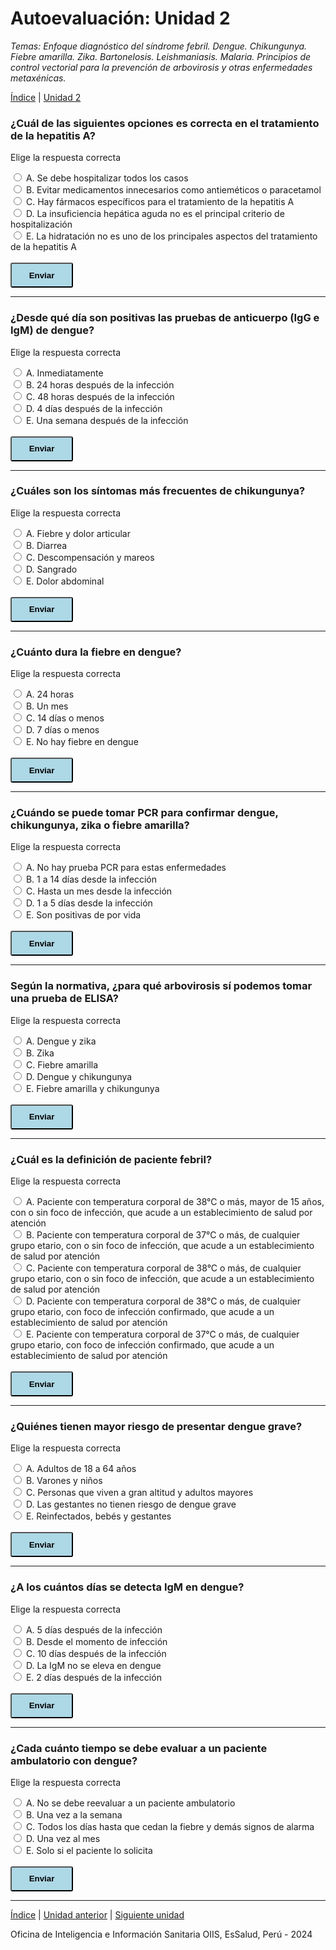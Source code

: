 <html>
<head>
<title>Autoevaluación: Unidad 2</title>
</head>
<body>

<h1>Autoevaluación: Unidad 2</h1>
<p><i>Temas: Enfoque diagnóstico del síndrome febril. Dengue. Chikungunya. Fiebre amarilla. Zika. Bartonelosis. Leishmaniasis. Malaria. Principios de control vectorial para la prevención de arbovirosis y otras enfermedades metaxénicas.</i></p>
<p><a href="index.html">Índice</a> | <a href="u2.html">Unidad 2</a>

<div>
<h3>¿Cuál de las siguientes opciones es correcta en el tratamiento de la hepatitis A?</h3>
<p>Elige la respuesta correcta</p>
  <div id='block-11'>
    <label for='option-11'>
      <input type='radio' name='option' value='6/24' id='option-11'/>
      A. Se debe hospitalizar todos los casos</label>
    <span id='result-11'></span>
  </div>
   <div id='block-12'>
    <label for='option-12'>
      <input type='radio' name='option' value='6' id='option-12'/>
      B. Evitar medicamentos innecesarios como antieméticos o paracetamol</label>
    <span id='result-12'></span>
  </div>
   <div id='block-13'>
    <label for='option-13'>
      <input type='radio' name='option' value='1/3' id='option-13'/>
      C. Hay fármacos específicos para el tratamiento de la hepatitis A</label>
    <span id='result-13'></span>
  </div>
  <div id='block-14'>
    <label for='option-14'>
      <input type='radio' name='option' value='1/6' id='option-14'/>
      D. La insuficiencia hepática aguda no es el principal criterio de hospitalización</label>
    <span id='result-14'></span>
  </div>
  <div id='block-15'>
    <label for='option-15'>
      <input type='radio' name='option' value='1/6' id='option-15'/>
      E. La hidratación no es uno de los principales aspectos del tratamiento de la hepatitis A</label>
    <span id='result-15'></span>
  </div>
  <br>
  <button type='button' onclick='displayAnswer1()' style='width: 100px; height: 40px; border-radius: 3px; background-color: lightblue; font-weight: 700;'>Enviar</button>
</div>
<script>
  //    The function evaluates the answer and displays result
  function displayAnswer1() {
    if (document.getElementById('option-11').checked) {
      document.getElementById('block-11').style.border = '3px solid red'
      document.getElementById('result-11').style.color = 'red'
      document.getElementById('result-11').innerHTML = 'Intenta otra vez &#128552;'
      document.getElementById('block-12').style.border = 'initial';
      document.getElementById('result-12').style.color = 'initial';
      document.getElementById('result-12').innerHTML = '';
      document.getElementById('block-13').style.border = 'initial';
      document.getElementById('result-13').style.color = 'initial';
      document.getElementById('result-13').innerHTML = '';
      document.getElementById('block-14').style.border = 'initial';
      document.getElementById('result-14').style.color = 'initial';
      document.getElementById('result-14').innerHTML = '';
      document.getElementById('block-15').style.border = 'initial';
      document.getElementById('result-15').style.color = 'initial';
      document.getElementById('result-15').innerHTML = '';
    }
    if (document.getElementById('option-12').checked) {
      document.getElementById('block-12').style.border = '3px solid limegreen'
      document.getElementById('result-12').style.color = 'limegreen'
      document.getElementById('result-12').innerHTML = '¡Correcto! &#128175; En el tratamiento de la hepatitis A, la hidratación es un aspecto clave. Es importante monitorizar la función hepática para detectar insuficiencia hepática aguda, porque es el principal criterio de hospitalización. Se debe evitar medicamentos innecesarios como antieméticos o paracetamol. No hay fármacos específicos para el tratamiento de la hepatitis A. &#127775;'
      document.getElementById('block-11').style.border = 'initial';
      document.getElementById('result-11').style.color = 'initial';
      document.getElementById('result-11').innerHTML = '';
      document.getElementById('block-13').style.border = 'initial';
      document.getElementById('result-13').style.color = 'initial';
      document.getElementById('result-13').innerHTML = '';
      document.getElementById('block-14').style.border = 'initial';
      document.getElementById('result-14').style.color = 'initial';
      document.getElementById('result-14').innerHTML = '';
      document.getElementById('block-15').style.border = 'initial';
      document.getElementById('result-15').style.color = 'initial';
      document.getElementById('result-15').innerHTML = '';
    }
    if (document.getElementById('option-13').checked) {
      document.getElementById('block-13').style.border = '3px solid red'
      document.getElementById('result-13').style.color = 'red'
      document.getElementById('result-13').innerHTML = 'Intenta otra vez &#128552;'
      document.getElementById('block-11').style.border = 'initial';
      document.getElementById('result-11').style.color = 'initial';
      document.getElementById('result-11').innerHTML = '';
      document.getElementById('block-12').style.border = 'initial';
      document.getElementById('result-12').style.color = 'initial';
      document.getElementById('result-12').innerHTML = '';
      document.getElementById('block-14').style.border = 'initial';
      document.getElementById('result-14').style.color = 'initial';
      document.getElementById('result-14').innerHTML = '';
      document.getElementById('block-15').style.border = 'initial';
      document.getElementById('result-15').style.color = 'initial';
      document.getElementById('result-15').innerHTML = '';
    }
    if (document.getElementById('option-14').checked) {
      document.getElementById('block-14').style.border = '3px solid red'
      document.getElementById('result-14').style.color = 'red'
      document.getElementById('result-14').innerHTML = 'Intenta otra vez &#128552;'
      document.getElementById('block-11').style.border = 'initial';
      document.getElementById('result-11').style.color = 'initial';
      document.getElementById('result-11').innerHTML = '';
      document.getElementById('block-12').style.border = 'initial';
      document.getElementById('result-12').style.color = 'initial';
      document.getElementById('result-12').innerHTML = '';
      document.getElementById('block-13').style.border = 'initial';
      document.getElementById('result-13').style.color = 'initial';
      document.getElementById('result-13').innerHTML = '';
      document.getElementById('block-15').style.border = 'initial';
      document.getElementById('result-15').style.color = 'initial';
      document.getElementById('result-15').innerHTML = '';
    }
    if (document.getElementById('option-15').checked) {
      document.getElementById('block-15').style.border = '3px solid red'
      document.getElementById('result-15').style.color = 'red'
      document.getElementById('result-15').innerHTML = 'Intenta otra vez &#128552;'
      document.getElementById('block-11').style.border = 'initial';
      document.getElementById('result-11').style.color = 'initial';
      document.getElementById('result-11').innerHTML = '';
      document.getElementById('block-12').style.border = 'initial';
      document.getElementById('result-12').style.color = 'initial';
      document.getElementById('result-12').innerHTML = '';
      document.getElementById('block-13').style.border = 'initial';
      document.getElementById('result-13').style.color = 'initial';
      document.getElementById('result-13').innerHTML = '';
      document.getElementById('block-14').style.border = 'initial';
      document.getElementById('result-14').style.color = 'initial';
      document.getElementById('result-14').innerHTML = '';
    }
  }
</script>

<hr>

<div>
<h3>¿Desde qué día son positivas las pruebas de anticuerpo (IgG e IgM) de dengue?</h3>
<p>Elige la respuesta correcta</p>
  <div id='block-21'>
    <label for='option-21'>
      <input type='radio' name='option' value='A' id='option-21'/>
      A. Inmediatamente</label>
    <span id='result-21'></span>
  </div>
   <div id='block-22'>
    <label for='option-22'>
      <input type='radio' name='option' value='B' id='option-22'/>
      B. 24 horas después de la infección</label>
    <span id='result-22'></span>
  </div>
   <div id='block-23'>
    <label for='option-23'>
      <input type='radio' name='option' value='C' id='option-23'/>
      C. 48 horas después de la infección</label>
    <span id='result-23'></span>
  </div>
  <div id='block-24'>
    <label for='option-24'>
      <input type='radio' name='option' value='D' id='option-24'/>
      D. 4 días después de la infección</label>
    <span id='result-24'></span>
  </div>
  <div id='block-25'>
    <label for='option-25'>
      <input type='radio' name='option' value='E' id='option-25'/>
      E. Una semana después de la infección</label>
    <span id='result-25'></span>
  </div>
  <br>
  <button type='button' onclick='displayAnswer2()' style='width: 100px; height: 40px; border-radius: 3px; background-color: lightblue; font-weight: 700;'>Enviar</button>
</div>
<script>
  //    The function evaluates the answer and displays result
  function displayAnswer2() {
    if (document.getElementById('option-21').checked) {
      document.getElementById('block-21').style.border = '3px solid red'
      document.getElementById('result-21').style.color = 'red'
      document.getElementById('result-21').innerHTML = 'Intenta otra vez &#128552;'
      document.getElementById('block-22').style.border = 'initial';
      document.getElementById('result-22').style.color = 'initial';
      document.getElementById('result-22').innerHTML = '';
      document.getElementById('block-23').style.border = 'initial';
      document.getElementById('result-23').style.color = 'initial';
      document.getElementById('result-23').innerHTML = '';
      document.getElementById('block-24').style.border = 'initial';
      document.getElementById('result-24').style.color = 'initial';
      document.getElementById('result-24').innerHTML = '';
      document.getElementById('block-25').style.border = 'initial';
      document.getElementById('result-25').style.color = 'initial';
      document.getElementById('result-25').innerHTML = '';
    }
    if (document.getElementById('option-22').checked) {
      document.getElementById('block-22').style.border = '3px solid red'
      document.getElementById('result-22').style.color = 'red'
      document.getElementById('result-22').innerHTML = 'Intenta otra vez &#128552;'
      document.getElementById('block-21').style.border = 'initial';
      document.getElementById('result-21').style.color = 'initial';
      document.getElementById('result-21').innerHTML = '';
      document.getElementById('block-23').style.border = 'initial';
      document.getElementById('result-23').style.color = 'initial';
      document.getElementById('result-23').innerHTML = '';
      document.getElementById('block-24').style.border = 'initial';
      document.getElementById('result-24').style.color = 'initial';
      document.getElementById('result-24').innerHTML = '';
      document.getElementById('block-25').style.border = 'initial';
      document.getElementById('result-25').style.color = 'initial';
      document.getElementById('result-25').innerHTML = '';
    }
    if (document.getElementById('option-23').checked) {
      document.getElementById('block-23').style.border = '3px solid red'
      document.getElementById('result-23').style.color = 'red'
      document.getElementById('result-23').innerHTML = 'Intenta otra vez &#128552;'
      document.getElementById('block-21').style.border = 'initial';
      document.getElementById('result-21').style.color = 'initial';
      document.getElementById('result-21').innerHTML = '';
      document.getElementById('block-22').style.border = 'initial';
      document.getElementById('result-22').style.color = 'initial';
      document.getElementById('result-22').innerHTML = '';
      document.getElementById('block-24').style.border = 'initial';
      document.getElementById('result-24').style.color = 'initial';
      document.getElementById('result-24').innerHTML = '';
      document.getElementById('block-25').style.border = 'initial';
      document.getElementById('result-25').style.color = 'initial';
      document.getElementById('result-25').innerHTML = '';
    }
    if (document.getElementById('option-24').checked) {
      document.getElementById('block-24').style.border = '3px solid limegreen'
      document.getElementById('result-24').style.color = 'limegreen'
      document.getElementById('result-24').innerHTML = '¡Correcto! &#128175; Las pruebas de anticuerpo para detección de dengue son positivas desde 4 días después de la infección. &#127775;'
      document.getElementById('block-21').style.border = 'initial';
      document.getElementById('result-21').style.color = 'initial';
      document.getElementById('result-21').innerHTML = '';
      document.getElementById('block-22').style.border = 'initial';
      document.getElementById('result-22').style.color = 'initial';
      document.getElementById('result-22').innerHTML = '';
      document.getElementById('block-23').style.border = 'initial';
      document.getElementById('result-23').style.color = 'initial';
      document.getElementById('result-23').innerHTML = '';
      document.getElementById('block-25').style.border = 'initial';
      document.getElementById('result-25').style.color = 'initial';
      document.getElementById('result-25').innerHTML = '';
    }
    if (document.getElementById('option-25').checked) {
      document.getElementById('block-25').style.border = '3px solid red'
      document.getElementById('result-25').style.color = 'red'
      document.getElementById('result-25').innerHTML = 'Intenta otra vez &#128552;'
      document.getElementById('block-21').style.border = 'initial';
      document.getElementById('result-21').style.color = 'initial';
      document.getElementById('result-21').innerHTML = '';
      document.getElementById('block-22').style.border = 'initial';
      document.getElementById('result-22').style.color = 'initial';
      document.getElementById('result-22').innerHTML = '';
      document.getElementById('block-23').style.border = 'initial';
      document.getElementById('result-23').style.color = 'initial';
      document.getElementById('result-23').innerHTML = '';
      document.getElementById('block-24').style.border = 'initial';
      document.getElementById('result-24').style.color = 'initial';
      document.getElementById('result-24').innerHTML = '';
    }
  }
</script>

<hr>

<div>
<h3>¿Cuáles son los síntomas más frecuentes de chikungunya?</h3>
<p>Elige la respuesta correcta</p>
  <div id='block-31'>
    <label for='option-31'>
      <input type='radio' name='option' value='A' id='option-31'/>
      A. Fiebre y dolor articular</label>
    <span id='result-31'></span>
  </div>
   <div id='block-32'>
    <label for='option-32'>
      <input type='radio' name='option' value='B' id='option-32'/>
      B. Diarrea</label>
    <span id='result-32'></span>
  </div>
   <div id='block-33'>
    <label for='option-33'>
      <input type='radio' name='option' value='C' id='option-33'/>
      C. Descompensación y mareos</label>
    <span id='result-33'></span>
  </div>
  <div id='block-34'>
    <label for='option-34'>
      <input type='radio' name='option' value='D' id='option-34'/>
      D. Sangrado</label>
    <span id='result-34'></span>
  </div>
  <div id='block-35'>
    <label for='option-35'>
      <input type='radio' name='option' value='E' id='option-35'/>
      E. Dolor abdominal</label>
    <span id='result-35'></span>
  </div>
  <br>
  <button type='button' onclick='displayAnswer3()' style='width: 100px; height: 40px; border-radius: 3px; background-color: lightblue; font-weight: 700;'>Enviar</button>
</div>
<script>
  //    The function evaluates the answer and displays result
  function displayAnswer3() {
    if (document.getElementById('option-31').checked) {
      document.getElementById('block-31').style.border = '3px solid limegreen'
      document.getElementById('result-31').style.color = 'limegreen'
      document.getElementById('result-31').innerHTML = '¡Correcto! &#128175; Los síntomas más frecuentes de chikungunya son fiebre y dolor articular o artralgias. &#127775;'
      document.getElementById('block-32').style.border = 'initial';
      document.getElementById('result-32').style.color = 'initial';
      document.getElementById('result-32').innerHTML = '';
      document.getElementById('block-33').style.border = 'initial';
      document.getElementById('result-33').style.color = 'initial';
      document.getElementById('result-33').innerHTML = '';
      document.getElementById('block-34').style.border = 'initial';
      document.getElementById('result-34').style.color = 'initial';
      document.getElementById('result-34').innerHTML = '';
      document.getElementById('block-35').style.border = 'initial';
      document.getElementById('result-35').style.color = 'initial';
      document.getElementById('result-35').innerHTML = '';
    }
    if (document.getElementById('option-32').checked) {
      document.getElementById('block-32').style.border = '3px solid red'
      document.getElementById('result-32').style.color = 'red'
      document.getElementById('result-32').innerHTML = 'Intenta otra vez &#128552;'
      document.getElementById('block-31').style.border = 'initial';
      document.getElementById('result-31').style.color = 'initial';
      document.getElementById('result-31').innerHTML = '';
      document.getElementById('block-33').style.border = 'initial';
      document.getElementById('result-33').style.color = 'initial';
      document.getElementById('result-33').innerHTML = '';
      document.getElementById('block-34').style.border = 'initial';
      document.getElementById('result-34').style.color = 'initial';
      document.getElementById('result-34').innerHTML = '';
      document.getElementById('block-35').style.border = 'initial';
      document.getElementById('result-35').style.color = 'initial';
      document.getElementById('result-35').innerHTML = '';
    }
    if (document.getElementById('option-33').checked) {
      document.getElementById('block-33').style.border = '3px solid red'
      document.getElementById('result-33').style.color = 'red'
      document.getElementById('result-33').innerHTML = 'Intenta otra vez &#128552;'
      document.getElementById('block-31').style.border = 'initial';
      document.getElementById('result-31').style.color = 'initial';
      document.getElementById('result-31').innerHTML = '';
      document.getElementById('block-32').style.border = 'initial';
      document.getElementById('result-32').style.color = 'initial';
      document.getElementById('result-32').innerHTML = '';
      document.getElementById('block-34').style.border = 'initial';
      document.getElementById('result-34').style.color = 'initial';
      document.getElementById('result-34').innerHTML = '';
      document.getElementById('block-35').style.border = 'initial';
      document.getElementById('result-35').style.color = 'initial';
      document.getElementById('result-35').innerHTML = '';
    }
    if (document.getElementById('option-34').checked) {
      document.getElementById('block-34').style.border = '3px solid red'
      document.getElementById('result-34').style.color = 'red'
      document.getElementById('result-34').innerHTML = 'Intenta otra vez &#128552;'
      document.getElementById('block-31').style.border = 'initial';
      document.getElementById('result-31').style.color = 'initial';
      document.getElementById('result-31').innerHTML = '';
      document.getElementById('block-32').style.border = 'initial';
      document.getElementById('result-32').style.color = 'initial';
      document.getElementById('result-32').innerHTML = '';
      document.getElementById('block-33').style.border = 'initial';
      document.getElementById('result-33').style.color = 'initial';
      document.getElementById('result-33').innerHTML = '';
      document.getElementById('block-35').style.border = 'initial';
      document.getElementById('result-35').style.color = 'initial';
      document.getElementById('result-35').innerHTML = '';
    }
    if (document.getElementById('option-35').checked) {
      document.getElementById('block-35').style.border = '3px solid red'
      document.getElementById('result-35').style.color = 'red'
      document.getElementById('result-35').innerHTML = 'Intenta otra vez &#128552;'
      document.getElementById('block-31').style.border = 'initial';
      document.getElementById('result-31').style.color = 'initial';
      document.getElementById('result-31').innerHTML = '';
      document.getElementById('block-32').style.border = 'initial';
      document.getElementById('result-32').style.color = 'initial';
      document.getElementById('result-32').innerHTML = '';
      document.getElementById('block-33').style.border = 'initial';
      document.getElementById('result-33').style.color = 'initial';
      document.getElementById('result-33').innerHTML = '';
      document.getElementById('block-34').style.border = 'initial';
      document.getElementById('result-34').style.color = 'initial';
      document.getElementById('result-34').innerHTML = '';
    }
  }
</script>

<hr>

<div>
<h3>¿Cuánto dura la fiebre en dengue?</h3>
<p>Elige la respuesta correcta</p>
  <div id='block-41'>
    <label for='option-41'>
      <input type='radio' name='option' value='A' id='option-41'/>
      A. 24 horas</label>
    <span id='result-41'></span>
  </div>
   <div id='block-42'>
    <label for='option-42'>
      <input type='radio' name='option' value='B' id='option-42'/>
      B. Un mes</label>
    <span id='result-42'></span>
  </div>
   <div id='block-43'>
    <label for='option-43'>
      <input type='radio' name='option' value='C' id='option-43'/>
      C. 14 días o menos</label>
    <span id='result-43'></span>
  </div>
  <div id='block-44'>
    <label for='option-44'>
      <input type='radio' name='option' value='D' id='option-44'/>
      D. 7 días o menos</label>
    <span id='result-44'></span>
  </div>
  <div id='block-45'>
    <label for='option-45'>
      <input type='radio' name='option' value='E' id='option-45'/>
      E. No hay fiebre en dengue</label>
    <span id='result-45'></span>
  </div>
  <br>
  <button type='button' onclick='displayAnswer4()' style='width: 100px; height: 40px; border-radius: 3px; background-color: lightblue; font-weight: 700;'>Enviar</button>
</div>
<script>
  //    The function evaluates the answer and displays result
  function displayAnswer4() {
    if (document.getElementById('option-41').checked) {
      document.getElementById('block-41').style.border = '3px solid red'
      document.getElementById('result-41').style.color = 'red'
      document.getElementById('result-41').innerHTML = 'Intenta otra vez &#128552;'
      document.getElementById('block-42').style.border = 'initial';
      document.getElementById('result-42').style.color = 'initial';
      document.getElementById('result-42').innerHTML = '';
      document.getElementById('block-43').style.border = 'initial';
      document.getElementById('result-43').style.color = 'initial';
      document.getElementById('result-43').innerHTML = '';
      document.getElementById('block-44').style.border = 'initial';
      document.getElementById('result-44').style.color = 'initial';
      document.getElementById('result-44').innerHTML = '';
      document.getElementById('block-45').style.border = 'initial';
      document.getElementById('result-45').style.color = 'initial';
      document.getElementById('result-45').innerHTML = '';
    }
    if (document.getElementById('option-42').checked) {
      document.getElementById('block-42').style.border = '3px solid red'
      document.getElementById('result-42').style.color = 'red'
      document.getElementById('result-42').innerHTML = 'Intenta otra vez &#128552;'
      document.getElementById('block-41').style.border = 'initial';
      document.getElementById('result-41').style.color = 'initial';
      document.getElementById('result-41').innerHTML = '';
      document.getElementById('block-43').style.border = 'initial';
      document.getElementById('result-43').style.color = 'initial';
      document.getElementById('result-43').innerHTML = '';
      document.getElementById('block-44').style.border = 'initial';
      document.getElementById('result-44').style.color = 'initial';
      document.getElementById('result-44').innerHTML = '';
      document.getElementById('block-45').style.border = 'initial';
      document.getElementById('result-45').style.color = 'initial';
      document.getElementById('result-45').innerHTML = '';
    }
    if (document.getElementById('option-43').checked) {
      document.getElementById('block-43').style.border = '3px solid red'
      document.getElementById('result-43').style.color = 'red'
      document.getElementById('result-43').innerHTML = 'Intenta otra vez &#128552;'
      document.getElementById('block-41').style.border = 'initial';
      document.getElementById('result-41').style.color = 'initial';
      document.getElementById('result-41').innerHTML = '';
      document.getElementById('block-42').style.border = 'initial';
      document.getElementById('result-42').style.color = 'initial';
      document.getElementById('result-42').innerHTML = '';
      document.getElementById('block-44').style.border = 'initial';
      document.getElementById('result-44').style.color = 'initial';
      document.getElementById('result-44').innerHTML = '';
      document.getElementById('block-45').style.border = 'initial';
      document.getElementById('result-45').style.color = 'initial';
      document.getElementById('result-45').innerHTML = '';
    }
    if (document.getElementById('option-44').checked) {
      document.getElementById('block-44').style.border = '3px solid limegreen'
      document.getElementById('result-44').style.color = 'limegreen'
      document.getElementById('result-44').innerHTML = '¡Correcto! &#128175; El cuadro típico de dengue es fiebre menor a siete días, generalmente acompañado de dolor retrocular. Si el paciente tiene fiebre por más de 7 días, se debe descartar otras causas. &#127775;'
      document.getElementById('block-41').style.border = 'initial';
      document.getElementById('result-41').style.color = 'initial';
      document.getElementById('result-41').innerHTML = '';
      document.getElementById('block-42').style.border = 'initial';
      document.getElementById('result-42').style.color = 'initial';
      document.getElementById('result-42').innerHTML = '';
      document.getElementById('block-43').style.border = 'initial';
      document.getElementById('result-43').style.color = 'initial';
      document.getElementById('result-43').innerHTML = '';
      document.getElementById('block-45').style.border = 'initial';
      document.getElementById('result-45').style.color = 'initial';
      document.getElementById('result-45').innerHTML = '';
    }
    if (document.getElementById('option-45').checked) {
      document.getElementById('block-45').style.border = '3px solid red'
      document.getElementById('result-45').style.color = 'red'
      document.getElementById('result-45').innerHTML = 'Intenta otra vez &#128552;'
      document.getElementById('block-41').style.border = 'initial';
      document.getElementById('result-41').style.color = 'initial';
      document.getElementById('result-41').innerHTML = '';
      document.getElementById('block-42').style.border = 'initial';
      document.getElementById('result-42').style.color = 'initial';
      document.getElementById('result-42').innerHTML = '';
      document.getElementById('block-43').style.border = 'initial';
      document.getElementById('result-43').style.color = 'initial';
      document.getElementById('result-43').innerHTML = '';
      document.getElementById('block-44').style.border = 'initial';
      document.getElementById('result-44').style.color = 'initial';
      document.getElementById('result-44').innerHTML = '';
    }
  }
</script>

<hr>

<div>
<h3>¿Cuándo se puede tomar PCR para confirmar dengue, chikungunya, zika o fiebre amarilla?</h3>
<p>Elige la respuesta correcta</p>
  <div id='block-51'>
    <label for='option-51'>
      <input type='radio' name='option' value='A' id='option-51'/>
      A. No hay prueba PCR para estas enfermedades</label>
    <span id='result-51'></span>
  </div>
   <div id='block-52'>
    <label for='option-52'>
      <input type='radio' name='option' value='B' id='option-52'/>
      B. 1 a 14 días desde la infección</label>
    <span id='result-52'></span>
  </div>
   <div id='block-53'>
    <label for='option-53'>
      <input type='radio' name='option' value='C' id='option-53'/>
      C. Hasta un mes desde la infección</label>
    <span id='result-53'></span>
  </div>
  <div id='block-54'>
    <label for='option-54'>
      <input type='radio' name='option' value='D' id='option-54'/>
      D. 1 a 5 días desde la infección</label>
    <span id='result-54'></span>
  </div>
  <div id='block-55'>
    <label for='option-55'>
      <input type='radio' name='option' value='E' id='option-55'/>
      E. Son positivas de por vida</label>
    <span id='result-55'></span>
  </div>
  <br>
  <button type='button' onclick='displayAnswer5()' style='width: 100px; height: 40px; border-radius: 3px; background-color: lightblue; font-weight: 700;'>Enviar</button>
</div>
<script>
  //    The function evaluates the answer and displays result
  function displayAnswer5() {
    if (document.getElementById('option-51').checked) {
      document.getElementById('block-51').style.border = '3px solid red'
      document.getElementById('result-51').style.color = 'red'
      document.getElementById('result-51').innerHTML = 'Intenta otra vez &#128552;'
      document.getElementById('block-52').style.border = 'initial';
      document.getElementById('result-52').style.color = 'initial';
      document.getElementById('result-52').innerHTML = '';
      document.getElementById('block-53').style.border = 'initial';
      document.getElementById('result-53').style.color = 'initial';
      document.getElementById('result-53').innerHTML = '';
      document.getElementById('block-54').style.border = 'initial';
      document.getElementById('result-54').style.color = 'initial';
      document.getElementById('result-54').innerHTML = '';
      document.getElementById('block-55').style.border = 'initial';
      document.getElementById('result-55').style.color = 'initial';
      document.getElementById('result-55').innerHTML = '';
    }
    if (document.getElementById('option-52').checked) {
      document.getElementById('block-52').style.border = '3px solid red'
      document.getElementById('result-52').style.color = 'red'
      document.getElementById('result-52').innerHTML = 'Intenta otra vez &#128552;'
      document.getElementById('block-51').style.border = 'initial';
      document.getElementById('result-51').style.color = 'initial';
      document.getElementById('result-51').innerHTML = '';
      document.getElementById('block-53').style.border = 'initial';
      document.getElementById('result-53').style.color = 'initial';
      document.getElementById('result-53').innerHTML = '';
      document.getElementById('block-54').style.border = 'initial';
      document.getElementById('result-54').style.color = 'initial';
      document.getElementById('result-54').innerHTML = '';
      document.getElementById('block-55').style.border = 'initial';
      document.getElementById('result-55').style.color = 'initial';
      document.getElementById('result-55').innerHTML = '';
    }
    if (document.getElementById('option-53').checked) {
      document.getElementById('block-53').style.border = '3px solid red'
      document.getElementById('result-53').style.color = 'red'
      document.getElementById('result-53').innerHTML = 'Intenta otra vez &#128552;'
      document.getElementById('block-51').style.border = 'initial';
      document.getElementById('result-51').style.color = 'initial';
      document.getElementById('result-51').innerHTML = '';
      document.getElementById('block-52').style.border = 'initial';
      document.getElementById('result-52').style.color = 'initial';
      document.getElementById('result-52').innerHTML = '';
      document.getElementById('block-54').style.border = 'initial';
      document.getElementById('result-54').style.color = 'initial';
      document.getElementById('result-54').innerHTML = '';
      document.getElementById('block-55').style.border = 'initial';
      document.getElementById('result-55').style.color = 'initial';
      document.getElementById('result-55').innerHTML = '';
    }
    if (document.getElementById('option-54').checked) {
      document.getElementById('block-54').style.border = '3px solid limegreen'
      document.getElementById('result-54').style.color = 'limegreen'
      document.getElementById('result-54').innerHTML = '¡Correcto! &#128175; Se puede tomar PCR para confirmar dengue, chikungunya, zika o fiebre amarilla hasta 5 días después de la infección. Después de 5 días, la viremia disminuye y ya no se puede detectar por PCR. Por eso, desde los 5 días se usa pruebas para detectar anticuerpos. &#127775;'
      document.getElementById('block-51').style.border = 'initial';
      document.getElementById('result-51').style.color = 'initial';
      document.getElementById('result-51').innerHTML = '';
      document.getElementById('block-52').style.border = 'initial';
      document.getElementById('result-52').style.color = 'initial';
      document.getElementById('result-52').innerHTML = '';
      document.getElementById('block-53').style.border = 'initial';
      document.getElementById('result-53').style.color = 'initial';
      document.getElementById('result-53').innerHTML = '';
      document.getElementById('block-55').style.border = 'initial';
      document.getElementById('result-55').style.color = 'initial';
      document.getElementById('result-55').innerHTML = '';
    }
    if (document.getElementById('option-55').checked) {
      document.getElementById('block-55').style.border = '3px solid red'
      document.getElementById('result-55').style.color = 'red'
      document.getElementById('result-55').innerHTML = 'Intenta otra vez &#128552;'
      document.getElementById('block-51').style.border = 'initial';
      document.getElementById('result-51').style.color = 'initial';
      document.getElementById('result-51').innerHTML = '';
      document.getElementById('block-52').style.border = 'initial';
      document.getElementById('result-52').style.color = 'initial';
      document.getElementById('result-52').innerHTML = '';
      document.getElementById('block-53').style.border = 'initial';
      document.getElementById('result-53').style.color = 'initial';
      document.getElementById('result-53').innerHTML = '';
      document.getElementById('block-54').style.border = 'initial';
      document.getElementById('result-54').style.color = 'initial';
      document.getElementById('result-54').innerHTML = '';
    }
  }
</script>

<hr>

<div>
<h3>Según la normativa, ¿para qué arbovirosis sí podemos tomar una prueba de ELISA?</h3>
<p>Elige la respuesta correcta</p>
  <div id='block-61'>
    <label for='option-61'>
      <input type='radio' name='option' value='A' id='option-61'/>
      A. Dengue y zika</label>
    <span id='result-61'></span>
  </div>
   <div id='block-62'>
    <label for='option-62'>
      <input type='radio' name='option' value='B' id='option-62'/>
      B. Zika</label>
    <span id='result-62'></span>
  </div>
   <div id='block-63'>
    <label for='option-63'>
      <input type='radio' name='option' value='C' id='option-63'/>
      C. Fiebre amarilla</label>
    <span id='result-63'></span>
  </div>
  <div id='block-64'>
    <label for='option-64'>
      <input type='radio' name='option' value='D' id='option-64'/>
      D. Dengue y chikungunya</label>
    <span id='result-64'></span>
  </div>
  <div id='block-65'>
    <label for='option-65'>
      <input type='radio' name='option' value='E' id='option-65'/>
      E. Fiebre amarilla y chikungunya</label>
    <span id='result-65'></span>
  </div>
  <br>
  <button type='button' onclick='displayAnswer6()' style='width: 100px; height: 40px; border-radius: 3px; background-color: lightblue; font-weight: 700;'>Enviar</button>
</div>
<script>
  //    The function evaluates the answer and displays result
  function displayAnswer6() {
    if (document.getElementById('option-61').checked) {
      document.getElementById('block-61').style.border = '3px solid red'
      document.getElementById('result-61').style.color = 'red'
      document.getElementById('result-61').innerHTML = 'Intenta otra vez &#128552;'
      document.getElementById('block-62').style.border = 'initial';
      document.getElementById('result-62').style.color = 'initial';
      document.getElementById('result-62').innerHTML = '';
      document.getElementById('block-63').style.border = 'initial';
      document.getElementById('result-63').style.color = 'initial';
      document.getElementById('result-63').innerHTML = '';
      document.getElementById('block-64').style.border = 'initial';
      document.getElementById('result-64').style.color = 'initial';
      document.getElementById('result-64').innerHTML = '';
      document.getElementById('block-65').style.border = 'initial';
      document.getElementById('result-65').style.color = 'initial';
      document.getElementById('result-65').innerHTML = '';
    }
    if (document.getElementById('option-62').checked) {
      document.getElementById('block-62').style.border = '3px solid red'
      document.getElementById('result-62').style.color = 'red'
      document.getElementById('result-62').innerHTML = 'Intenta otra vez &#128552;'
      document.getElementById('block-61').style.border = 'initial';
      document.getElementById('result-61').style.color = 'initial';
      document.getElementById('result-61').innerHTML = '';
      document.getElementById('block-63').style.border = 'initial';
      document.getElementById('result-63').style.color = 'initial';
      document.getElementById('result-63').innerHTML = '';
      document.getElementById('block-64').style.border = 'initial';
      document.getElementById('result-64').style.color = 'initial';
      document.getElementById('result-64').innerHTML = '';
      document.getElementById('block-65').style.border = 'initial';
      document.getElementById('result-65').style.color = 'initial';
      document.getElementById('result-65').innerHTML = '';
    }
    if (document.getElementById('option-63').checked) {
      document.getElementById('block-63').style.border = '3px solid red'
      document.getElementById('result-63').style.color = 'red'
      document.getElementById('result-63').innerHTML = 'Intenta otra vez &#128552;'
      document.getElementById('block-61').style.border = 'initial';
      document.getElementById('result-61').style.color = 'initial';
      document.getElementById('result-61').innerHTML = '';
      document.getElementById('block-62').style.border = 'initial';
      document.getElementById('result-62').style.color = 'initial';
      document.getElementById('result-62').innerHTML = '';
      document.getElementById('block-64').style.border = 'initial';
      document.getElementById('result-64').style.color = 'initial';
      document.getElementById('result-64').innerHTML = '';
      document.getElementById('block-65').style.border = 'initial';
      document.getElementById('result-65').style.color = 'initial';
      document.getElementById('result-65').innerHTML = '';
    }
    if (document.getElementById('option-64').checked) {
      document.getElementById('block-64').style.border = '3px solid limegreen'
      document.getElementById('result-64').style.color = 'limegreen'
      document.getElementById('result-64').innerHTML = '¡Correcto! &#128175; La normativa vigente establece que se puede tomar una prueba de ELISA solamente para dengue y chikungunya. &#127775;'
      document.getElementById('block-61').style.border = 'initial';
      document.getElementById('result-61').style.color = 'initial';
      document.getElementById('result-61').innerHTML = '';
      document.getElementById('block-62').style.border = 'initial';
      document.getElementById('result-62').style.color = 'initial';
      document.getElementById('result-62').innerHTML = '';
      document.getElementById('block-63').style.border = 'initial';
      document.getElementById('result-63').style.color = 'initial';
      document.getElementById('result-63').innerHTML = '';
      document.getElementById('block-65').style.border = 'initial';
      document.getElementById('result-65').style.color = 'initial';
      document.getElementById('result-65').innerHTML = '';
    }
    if (document.getElementById('option-65').checked) {
      document.getElementById('block-65').style.border = '3px solid red'
      document.getElementById('result-65').style.color = 'red'
      document.getElementById('result-65').innerHTML = 'Intenta otra vez &#128552;'
      document.getElementById('block-61').style.border = 'initial';
      document.getElementById('result-61').style.color = 'initial';
      document.getElementById('result-61').innerHTML = '';
      document.getElementById('block-62').style.border = 'initial';
      document.getElementById('result-62').style.color = 'initial';
      document.getElementById('result-62').innerHTML = '';
      document.getElementById('block-63').style.border = 'initial';
      document.getElementById('result-63').style.color = 'initial';
      document.getElementById('result-63').innerHTML = '';
      document.getElementById('block-64').style.border = 'initial';
      document.getElementById('result-64').style.color = 'initial';
      document.getElementById('result-64').innerHTML = '';
    }
  }
</script>

<hr>

<div>
<h3>¿Cuál es la definición de paciente febril?</h3>
<p>Elige la respuesta correcta</p>
  <div id='block-71'>
    <label for='option-71'>
      <input type='radio' name='option' value='A' id='option-71'/>
      A. Paciente con temperatura corporal de 38°C o más, mayor de 15 años, con o sin foco de infección, que acude a un establecimiento de salud por atención</label>
    <span id='result-71'></span>
  </div>
   <div id='block-72'>
    <label for='option-72'>
      <input type='radio' name='option' value='B' id='option-72'/>
      B. Paciente con temperatura corporal de 37°C o más, de cualquier grupo etario, con o sin foco de infección, que acude a un establecimiento de salud por atención</label>
    <span id='result-72'></span>
  </div>
   <div id='block-73'>
    <label for='option-73'>
      <input type='radio' name='option' value='C' id='option-73'/>
      C. Paciente con temperatura corporal de 38°C o más, de cualquier grupo etario, con o sin foco de infección, que acude a un establecimiento de salud por atención</label>
    <span id='result-73'></span>
  </div>
  <div id='block-74'>
    <label for='option-74'>
      <input type='radio' name='option' value='D' id='option-74'/>
      D. Paciente con temperatura corporal de 38°C o más, de cualquier grupo etario, con foco de infección confirmado, que acude a un establecimiento de salud por atención</label>
    <span id='result-74'></span>
  </div>
  <div id='block-75'>
    <label for='option-75'>
      <input type='radio' name='option' value='E' id='option-75'/>
      E. Paciente con temperatura corporal de 37°C o más, de cualquier grupo etario, con foco de infección confirmado, que acude a un establecimiento de salud por atención</label>
    <span id='result-75'></span>
  </div>
  <br>
  <button type='button' onclick='displayAnswer7()' style='width: 100px; height: 40px; border-radius: 3px; background-color: lightblue; font-weight: 700;'>Enviar</button>
</div>
<script>
  //    The function evaluates the answer and displays result
  function displayAnswer7() {
    if (document.getElementById('option-71').checked) {
      document.getElementById('block-71').style.border = '3px solid red'
      document.getElementById('result-71').style.color = 'red'
      document.getElementById('result-71').innerHTML = 'Intenta otra vez &#128552;'
      document.getElementById('block-72').style.border = 'initial';
      document.getElementById('result-72').style.color = 'initial';
      document.getElementById('result-72').innerHTML = '';
      document.getElementById('block-73').style.border = 'initial';
      document.getElementById('result-73').style.color = 'initial';
      document.getElementById('result-73').innerHTML = '';
      document.getElementById('block-74').style.border = 'initial';
      document.getElementById('result-74').style.color = 'initial';
      document.getElementById('result-74').innerHTML = '';
      document.getElementById('block-75').style.border = 'initial';
      document.getElementById('result-75').style.color = 'initial';
      document.getElementById('result-75').innerHTML = '';
    }
    if (document.getElementById('option-72').checked) {
      document.getElementById('block-72').style.border = '3px solid red'
      document.getElementById('result-72').style.color = 'red'
      document.getElementById('result-72').innerHTML = 'Intenta otra vez &#128552;'
      document.getElementById('block-71').style.border = 'initial';
      document.getElementById('result-71').style.color = 'initial';
      document.getElementById('result-71').innerHTML = '';
      document.getElementById('block-73').style.border = 'initial';
      document.getElementById('result-73').style.color = 'initial';
      document.getElementById('result-73').innerHTML = '';
      document.getElementById('block-74').style.border = 'initial';
      document.getElementById('result-74').style.color = 'initial';
      document.getElementById('result-74').innerHTML = '';
      document.getElementById('block-75').style.border = 'initial';
      document.getElementById('result-75').style.color = 'initial';
      document.getElementById('result-75').innerHTML = '';
    }
    if (document.getElementById('option-73').checked) {
      document.getElementById('block-73').style.border = '3px solid limegreen'
      document.getElementById('result-73').style.color = 'limegreen'
      document.getElementById('result-73').innerHTML = '¡Correcto! &#128175; La definición de paciente febril es: "Paciente con temperatura corporal de 38°C o más, de cualquier grupo etario, con o sin foco de infección, que acude a un establecimiento de salud por atención". &#127775;'
      document.getElementById('block-71').style.border = 'initial';
      document.getElementById('result-71').style.color = 'initial';
      document.getElementById('result-71').innerHTML = '';
      document.getElementById('block-72').style.border = 'initial';
      document.getElementById('result-72').style.color = 'initial';
      document.getElementById('result-72').innerHTML = '';
      document.getElementById('block-74').style.border = 'initial';
      document.getElementById('result-74').style.color = 'initial';
      document.getElementById('result-74').innerHTML = '';
      document.getElementById('block-75').style.border = 'initial';
      document.getElementById('result-75').style.color = 'initial';
      document.getElementById('result-75').innerHTML = '';
    }
    if (document.getElementById('option-74').checked) {
      document.getElementById('block-74').style.border = '3px solid red'
      document.getElementById('result-74').style.color = 'red'
      document.getElementById('result-74').innerHTML = 'Intenta otra vez &#128552;'
      document.getElementById('block-71').style.border = 'initial';
      document.getElementById('result-71').style.color = 'initial';
      document.getElementById('result-71').innerHTML = '';
      document.getElementById('block-72').style.border = 'initial';
      document.getElementById('result-72').style.color = 'initial';
      document.getElementById('result-72').innerHTML = '';
      document.getElementById('block-73').style.border = 'initial';
      document.getElementById('result-73').style.color = 'initial';
      document.getElementById('result-73').innerHTML = '';
      document.getElementById('block-75').style.border = 'initial';
      document.getElementById('result-75').style.color = 'initial';
      document.getElementById('result-75').innerHTML = '';
    }
    if (document.getElementById('option-75').checked) {
      document.getElementById('block-75').style.border = '3px solid red'
      document.getElementById('result-75').style.color = 'red'
      document.getElementById('result-75').innerHTML = 'Intenta otra vez &#128552;'
      document.getElementById('block-71').style.border = 'initial';
      document.getElementById('result-71').style.color = 'initial';
      document.getElementById('result-71').innerHTML = '';
      document.getElementById('block-72').style.border = 'initial';
      document.getElementById('result-72').style.color = 'initial';
      document.getElementById('result-72').innerHTML = '';
      document.getElementById('block-73').style.border = 'initial';
      document.getElementById('result-73').style.color = 'initial';
      document.getElementById('result-73').innerHTML = '';
      document.getElementById('block-74').style.border = 'initial';
      document.getElementById('result-74').style.color = 'initial';
      document.getElementById('result-74').innerHTML = '';
    }
  }
</script>

<hr>

<div>
<h3>¿Quiénes tienen mayor riesgo de presentar dengue grave?</h3>
<p>Elige la respuesta correcta</p>
  <div id='block-81'>
    <label for='option-81'>
      <input type='radio' name='option' value='A' id='option-81'/>
      A. Adultos de 18 a 64 años</label>
    <span id='result-81'></span>
  </div>
   <div id='block-82'>
    <label for='option-82'>
      <input type='radio' name='option' value='B' id='option-82'/>
      B. Varones y niños</label>
    <span id='result-82'></span>
  </div>
   <div id='block-83'>
    <label for='option-83'>
      <input type='radio' name='option' value='C' id='option-83'/>
      C. Personas que viven a gran altitud y adultos mayores</label>
    <span id='result-83'></span>
  </div>
  <div id='block-84'>
    <label for='option-84'>
      <input type='radio' name='option' value='D' id='option-84'/>
      D. Las gestantes no tienen riesgo de dengue grave</label>
    <span id='result-84'></span>
  </div>
  <div id='block-85'>
    <label for='option-85'>
      <input type='radio' name='option' value='E' id='option-85'/>
      E. Reinfectados, bebés y gestantes</label>
    <span id='result-85'></span>
  </div>
  <br>
  <button type='button' onclick='displayAnswer8()' style='width: 100px; height: 40px; border-radius: 3px; background-color: lightblue; font-weight: 700;'>Enviar</button>
</div>
<script>
  //    The function evaluates the answer and displays result
  function displayAnswer8() {
    if (document.getElementById('option-81').checked) {
      document.getElementById('block-81').style.border = '3px solid red'
      document.getElementById('result-81').style.color = 'red'
      document.getElementById('result-81').innerHTML = 'Intenta otra vez &#128552;'
      document.getElementById('block-82').style.border = 'initial';
      document.getElementById('result-82').style.color = 'initial';
      document.getElementById('result-82').innerHTML = '';
      document.getElementById('block-83').style.border = 'initial';
      document.getElementById('result-83').style.color = 'initial';
      document.getElementById('result-83').innerHTML = '';
      document.getElementById('block-84').style.border = 'initial';
      document.getElementById('result-84').style.color = 'initial';
      document.getElementById('result-84').innerHTML = '';
      document.getElementById('block-85').style.border = 'initial';
      document.getElementById('result-85').style.color = 'initial';
      document.getElementById('result-85').innerHTML = '';
    }
    if (document.getElementById('option-82').checked) {
      document.getElementById('block-82').style.border = '3px solid red'
      document.getElementById('result-82').style.color = 'red'
      document.getElementById('result-82').innerHTML = 'Intenta otra vez &#128552;'
      document.getElementById('block-81').style.border = 'initial';
      document.getElementById('result-81').style.color = 'initial';
      document.getElementById('result-81').innerHTML = '';
      document.getElementById('block-83').style.border = 'initial';
      document.getElementById('result-83').style.color = 'initial';
      document.getElementById('result-83').innerHTML = '';
      document.getElementById('block-84').style.border = 'initial';
      document.getElementById('result-84').style.color = 'initial';
      document.getElementById('result-84').innerHTML = '';
      document.getElementById('block-85').style.border = 'initial';
      document.getElementById('result-85').style.color = 'initial';
      document.getElementById('result-85').innerHTML = '';
    }
    if (document.getElementById('option-83').checked) {
      document.getElementById('block-83').style.border = '3px solid red'
      document.getElementById('result-83').style.color = 'red'
      document.getElementById('result-83').innerHTML = 'Intenta otra vez &#128552;'
      document.getElementById('block-81').style.border = 'initial';
      document.getElementById('result-81').style.color = 'initial';
      document.getElementById('result-81').innerHTML = '';
      document.getElementById('block-82').style.border = 'initial';
      document.getElementById('result-82').style.color = 'initial';
      document.getElementById('result-82').innerHTML = '';
      document.getElementById('block-84').style.border = 'initial';
      document.getElementById('result-84').style.color = 'initial';
      document.getElementById('result-84').innerHTML = '';
      document.getElementById('block-85').style.border = 'initial';
      document.getElementById('result-85').style.color = 'initial';
      document.getElementById('result-85').innerHTML = '';
    }
    if (document.getElementById('option-84').checked) {
      document.getElementById('block-84').style.border = '3px solid red'
      document.getElementById('result-84').style.color = 'red'
      document.getElementById('result-84').innerHTML = 'Intenta otra vez &#128552;'
      document.getElementById('block-81').style.border = 'initial';
      document.getElementById('result-81').style.color = 'initial';
      document.getElementById('result-81').innerHTML = '';
      document.getElementById('block-82').style.border = 'initial';
      document.getElementById('result-82').style.color = 'initial';
      document.getElementById('result-82').innerHTML = '';
      document.getElementById('block-83').style.border = 'initial';
      document.getElementById('result-83').style.color = 'initial';
      document.getElementById('result-83').innerHTML = '';
      document.getElementById('block-85').style.border = 'initial';
      document.getElementById('result-85').style.color = 'initial';
      document.getElementById('result-85').innerHTML = '';
    }
    if (document.getElementById('option-85').checked) {
      document.getElementById('block-85').style.border = '3px solid limegreen'
      document.getElementById('result-85').style.color = 'limegreen'
      document.getElementById('result-85').innerHTML = '¡Correcto! &#128175; Las personas con mayor riesgo de presentar dengue grave son los reinfectados, bebés y gestantes. &#127775;'
      document.getElementById('block-81').style.border = 'initial';
      document.getElementById('result-81').style.color = 'initial';
      document.getElementById('result-81').innerHTML = '';
      document.getElementById('block-82').style.border = 'initial';
      document.getElementById('result-82').style.color = 'initial';
      document.getElementById('result-82').innerHTML = '';
      document.getElementById('block-83').style.border = 'initial';
      document.getElementById('result-83').style.color = 'initial';
      document.getElementById('result-83').innerHTML = '';
      document.getElementById('block-84').style.border = 'initial';
      document.getElementById('result-84').style.color = 'initial';
      document.getElementById('result-84').innerHTML = '';
    }
  }
</script>

<hr>

<div>
<h3>¿A los cuántos días se detecta IgM en dengue?</h3>
<p>Elige la respuesta correcta</p>
  <div id='block-91'>
    <label for='option-91'>
      <input type='radio' name='option' value='A' id='option-91'/>
      A. 5 días después de la infección</label>
    <span id='result-91'></span>
  </div>
   <div id='block-92'>
    <label for='option-92'>
      <input type='radio' name='option' value='B' id='option-92'/>
      B. Desde el momento de infección</label>
    <span id='result-92'></span>
  </div>
   <div id='block-93'>
    <label for='option-93'>
      <input type='radio' name='option' value='C' id='option-93'/>
      C. 10 días después de la infección</label>
    <span id='result-93'></span>
  </div>
  <div id='block-94'>
    <label for='option-94'>
      <input type='radio' name='option' value='D' id='option-94'/>
      D. La IgM no se eleva en dengue</label>
    <span id='result-94'></span>
  </div>
  <div id='block-95'>
    <label for='option-95'>
      <input type='radio' name='option' value='E' id='option-95'/>
      E. 2 días después de la infección</label>
    <span id='result-95'></span>
  </div>
  <br>
  <button type='button' onclick='displayAnswer9()' style='width: 100px; height: 40px; border-radius: 3px; background-color: lightblue; font-weight: 700;'>Enviar</button>
</div>
<script>
  //    The function evaluates the answer and displays result
  function displayAnswer9() {
    if (document.getElementById('option-91').checked) {
      document.getElementById('block-91').style.border = '3px solid limegreen'
      document.getElementById('result-91').style.color = 'limegreen'
      document.getElementById('result-91').innerHTML = '¡Correcto! &#128175; La IgM alcanza valores detectables 5 días después de la infección. &#127775;'
      document.getElementById('block-92').style.border = 'initial';
      document.getElementById('result-92').style.color = 'initial';
      document.getElementById('result-92').innerHTML = '';
      document.getElementById('block-93').style.border = 'initial';
      document.getElementById('result-93').style.color = 'initial';
      document.getElementById('result-93').innerHTML = '';
      document.getElementById('block-94').style.border = 'initial';
      document.getElementById('result-94').style.color = 'initial';
      document.getElementById('result-94').innerHTML = '';
      document.getElementById('block-95').style.border = 'initial';
      document.getElementById('result-95').style.color = 'initial';
      document.getElementById('result-95').innerHTML = '';
    }
    if (document.getElementById('option-92').checked) {
      document.getElementById('block-92').style.border = '3px solid red'
      document.getElementById('result-92').style.color = 'red'
      document.getElementById('result-92').innerHTML = 'Intenta otra vez &#128552;'
      document.getElementById('block-91').style.border = 'initial';
      document.getElementById('result-91').style.color = 'initial';
      document.getElementById('result-91').innerHTML = '';
      document.getElementById('block-93').style.border = 'initial';
      document.getElementById('result-93').style.color = 'initial';
      document.getElementById('result-93').innerHTML = '';
      document.getElementById('block-94').style.border = 'initial';
      document.getElementById('result-94').style.color = 'initial';
      document.getElementById('result-94').innerHTML = '';
      document.getElementById('block-95').style.border = 'initial';
      document.getElementById('result-95').style.color = 'initial';
      document.getElementById('result-95').innerHTML = '';
    }
    if (document.getElementById('option-93').checked) {
      document.getElementById('block-93').style.border = '3px solid red'
      document.getElementById('result-93').style.color = 'red'
      document.getElementById('result-93').innerHTML = 'Intenta otra vez &#128552;'
      document.getElementById('block-91').style.border = 'initial';
      document.getElementById('result-91').style.color = 'initial';
      document.getElementById('result-91').innerHTML = '';
      document.getElementById('block-92').style.border = 'initial';
      document.getElementById('result-92').style.color = 'initial';
      document.getElementById('result-92').innerHTML = '';
      document.getElementById('block-94').style.border = 'initial';
      document.getElementById('result-94').style.color = 'initial';
      document.getElementById('result-94').innerHTML = '';
      document.getElementById('block-95').style.border = 'initial';
      document.getElementById('result-95').style.color = 'initial';
      document.getElementById('result-95').innerHTML = '';
    }
    if (document.getElementById('option-94').checked) {
      document.getElementById('block-94').style.border = '3px solid red'
      document.getElementById('result-94').style.color = 'red'
      document.getElementById('result-94').innerHTML = 'Intenta otra vez &#128552;'
      document.getElementById('block-91').style.border = 'initial';
      document.getElementById('result-91').style.color = 'initial';
      document.getElementById('result-91').innerHTML = '';
      document.getElementById('block-92').style.border = 'initial';
      document.getElementById('result-92').style.color = 'initial';
      document.getElementById('result-92').innerHTML = '';
      document.getElementById('block-93').style.border = 'initial';
      document.getElementById('result-93').style.color = 'initial';
      document.getElementById('result-93').innerHTML = '';
      document.getElementById('block-95').style.border = 'initial';
      document.getElementById('result-95').style.color = 'initial';
      document.getElementById('result-95').innerHTML = '';
    }
    if (document.getElementById('option-95').checked) {
      document.getElementById('block-95').style.border = '3px solid red'
      document.getElementById('result-95').style.color = 'red'
      document.getElementById('result-95').innerHTML = 'Intenta otra vez &#128552;'
      document.getElementById('block-91').style.border = 'initial';
      document.getElementById('result-91').style.color = 'initial';
      document.getElementById('result-91').innerHTML = '';
      document.getElementById('block-92').style.border = 'initial';
      document.getElementById('result-92').style.color = 'initial';
      document.getElementById('result-92').innerHTML = '';
      document.getElementById('block-93').style.border = 'initial';
      document.getElementById('result-93').style.color = 'initial';
      document.getElementById('result-93').innerHTML = '';
      document.getElementById('block-94').style.border = 'initial';
      document.getElementById('result-94').style.color = 'initial';
      document.getElementById('result-94').innerHTML = '';
    }
  }
</script>

<hr>

<div>
<h3>¿Cada cuánto tiempo se debe evaluar a un paciente ambulatorio con dengue?</h3>
<p>Elige la respuesta correcta</p>
  <div id='block-91'>
    <label for='option-91'>
      <input type='radio' name='option' value='A' id='option-91'/>
      A. No se debe reevaluar a un paciente ambulatorio</label>
    <span id='result-91'></span>
  </div>
   <div id='block-92'>
    <label for='option-92'>
      <input type='radio' name='option' value='B' id='option-92'/>
      B. Una vez a la semana</label>
    <span id='result-92'></span>
  </div>
   <div id='block-93'>
    <label for='option-93'>
      <input type='radio' name='option' value='C' id='option-93'/>
      C. Todos los días hasta que cedan la fiebre y demás signos de alarma</label>
    <span id='result-93'></span>
  </div>
  <div id='block-94'>
    <label for='option-94'>
      <input type='radio' name='option' value='D' id='option-94'/>
      D. Una vez al mes</label>
    <span id='result-94'></span>
  </div>
  <div id='block-95'>
    <label for='option-95'>
      <input type='radio' name='option' value='E' id='option-95'/>
      E. Solo si el paciente lo solicita</label>
    <span id='result-95'></span>
  </div>
  <br>
  <button type='button' onclick='displayAnswer9()' style='width: 100px; height: 40px; border-radius: 3px; background-color: lightblue; font-weight: 700;'>Enviar</button>
</div>
<script>
  //    The function evaluates the answer and displays result
  function displayAnswer9() {
    if (document.getElementById('option-91').checked) {
      document.getElementById('block-91').style.border = '3px solid red'
      document.getElementById('result-91').style.color = 'red'
      document.getElementById('result-91').innerHTML = 'Intenta otra vez &#128552;'
      document.getElementById('block-92').style.border = 'initial';
      document.getElementById('result-92').style.color = 'initial';
      document.getElementById('result-92').innerHTML = '';
      document.getElementById('block-93').style.border = 'initial';
      document.getElementById('result-93').style.color = 'initial';
      document.getElementById('result-93').innerHTML = '';
      document.getElementById('block-94').style.border = 'initial';
      document.getElementById('result-94').style.color = 'initial';
      document.getElementById('result-94').innerHTML = '';
      document.getElementById('block-95').style.border = 'initial';
      document.getElementById('result-95').style.color = 'initial';
      document.getElementById('result-95').innerHTML = '';
    }
    if (document.getElementById('option-92').checked) {
      document.getElementById('block-92').style.border = '3px solid red'
      document.getElementById('result-92').style.color = 'red'
      document.getElementById('result-92').innerHTML = 'Intenta otra vez &#128552;'
      document.getElementById('block-91').style.border = 'initial';
      document.getElementById('result-91').style.color = 'initial';
      document.getElementById('result-91').innerHTML = '';
      document.getElementById('block-93').style.border = 'initial';
      document.getElementById('result-93').style.color = 'initial';
      document.getElementById('result-93').innerHTML = '';
      document.getElementById('block-94').style.border = 'initial';
      document.getElementById('result-94').style.color = 'initial';
      document.getElementById('result-94').innerHTML = '';
      document.getElementById('block-95').style.border = 'initial';
      document.getElementById('result-95').style.color = 'initial';
      document.getElementById('result-95').innerHTML = '';
    }
    if (document.getElementById('option-93').checked) {
      document.getElementById('block-93').style.border = '3px solid limegreen'
      document.getElementById('result-93').style.color = 'limegreen'
      document.getElementById('result-93').innerHTML = '¡Correcto! &#128175; Un paciente ambulatorio con dengue debe ser reevaluado una vez al día. &#127775;'
      document.getElementById('block-91').style.border = 'initial';
      document.getElementById('result-91').style.color = 'initial';
      document.getElementById('result-91').innerHTML = '';
      document.getElementById('block-92').style.border = 'initial';
      document.getElementById('result-92').style.color = 'initial';
      document.getElementById('result-92').innerHTML = '';
      document.getElementById('block-94').style.border = 'initial';
      document.getElementById('result-94').style.color = 'initial';
      document.getElementById('result-94').innerHTML = '';
      document.getElementById('block-95').style.border = 'initial';
      document.getElementById('result-95').style.color = 'initial';
      document.getElementById('result-95').innerHTML = '';
    }
    if (document.getElementById('option-94').checked) {
      document.getElementById('block-94').style.border = '3px solid red'
      document.getElementById('result-94').style.color = 'red'
      document.getElementById('result-94').innerHTML = 'Intenta otra vez &#128552;'
      document.getElementById('block-91').style.border = 'initial';
      document.getElementById('result-91').style.color = 'initial';
      document.getElementById('result-91').innerHTML = '';
      document.getElementById('block-92').style.border = 'initial';
      document.getElementById('result-92').style.color = 'initial';
      document.getElementById('result-92').innerHTML = '';
      document.getElementById('block-93').style.border = 'initial';
      document.getElementById('result-93').style.color = 'initial';
      document.getElementById('result-93').innerHTML = '';
      document.getElementById('block-95').style.border = 'initial';
      document.getElementById('result-95').style.color = 'initial';
      document.getElementById('result-95').innerHTML = '';
    }
    if (document.getElementById('option-95').checked) {
      document.getElementById('block-95').style.border = '3px solid red'
      document.getElementById('result-95').style.color = 'red'
      document.getElementById('result-95').innerHTML = 'Intenta otra vez &#128552;'
      document.getElementById('block-91').style.border = 'initial';
      document.getElementById('result-91').style.color = 'initial';
      document.getElementById('result-91').innerHTML = '';
      document.getElementById('block-92').style.border = 'initial';
      document.getElementById('result-92').style.color = 'initial';
      document.getElementById('result-92').innerHTML = '';
      document.getElementById('block-93').style.border = 'initial';
      document.getElementById('result-93').style.color = 'initial';
      document.getElementById('result-93').innerHTML = '';
      document.getElementById('block-94').style.border = 'initial';
      document.getElementById('result-94').style.color = 'initial';
      document.getElementById('result-94').innerHTML = '';
    }
  }
</script>


<hr>

<p><a href="index.html">Índice</a> | <a href="u1.html">Unidad anterior</a> | <a href="u3.html">Siguiente unidad</a></p>

<p>Oficina de Inteligencia e Información Sanitaria OIIS, EsSalud, Perú - 2024</p>
